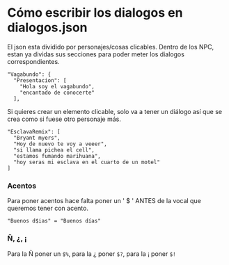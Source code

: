 # Cómo escribir los dialogos en dialogos.json
El json esta dividido por personajes/cosas clicables. Dentro de los NPC, estan ya dividas sus secciones para poder meter los dialogos correspondientes.
```
"Vagabundo": {
  "Presentacion": [
    "Hola soy el vagabundo",
    "encantado de conocerte"
  ],
```
Si quieres crear un elemento clicable, solo va a tener un diálogo así que se crea como si fuese otro personaje más.
```
"EsclavaRemix": [
  "Bryant myers",
  "Hoy de nuevo te voy a veeer",
  "si llama pichea el cell",
  "estamos fumando marihuana",
  "hoy seras mi esclava en el cuarto de un motel"
]
```

### Acentos
Para poner acentos hace falta poner un ' $ ' ANTES de la vocal que queremos tener con acento.
```
"Buenos d$ias" = "Buenos días"
```

### Ñ, ¿, ¡

Para la Ñ poner un ```$%```, para la ¿ poner ```$?```, para la ¡ poner ```$!```
